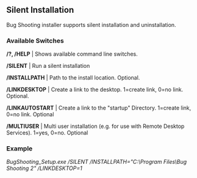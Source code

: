 ## Silent Installation

Bug Shooting installer supports silent installation and uninstallation.

### Available Switches

**/?, /HELP** | Shows available command line switches.

**/SILENT** | Run a silent installation

**/INSTALLPATH** | Path to the install location. Optional.

**/LINKDESKTOP** | Create a link to the desktop. 1=create link, 0=no link. Optional.

**/LINKAUTOSTART** | Create a link to the "startup" Directory. 1=create link, 0=no link. Optional

**/MULTIUSER** | Multi user installation (e.g. for use with Remote Desktop Services). 1=yes, 0=no. Optional
 

### Example

*BugShooting_Setup.exe /SILENT /INSTALLPATH="C:\Program Files\Bug Shooting 2" /LINKDESKTOP=1*

